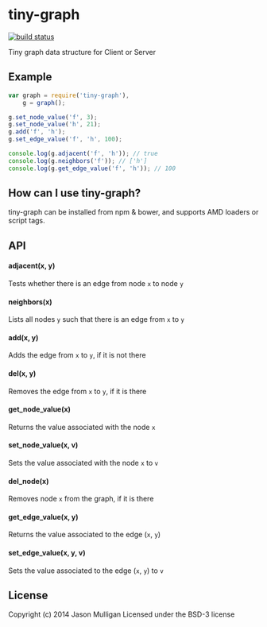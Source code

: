 # tiny-graph

[![build status](https://secure.travis-ci.org/avoidwork/tiny-graph.svg)](http://travis-ci.org/avoidwork/tiny-graph)

Tiny graph data structure for Client or Server

## Example
```javascript
var graph = require('tiny-graph'),
    g = graph();

g.set_node_value('f', 3);
g.set_node_value('h', 21);
g.add('f', 'h');
g.set_edge_value('f', 'h', 100);

console.log(g.adjacent('f', 'h')); // true
console.log(g.neighbors('f')); // ['h']
console.log(g.get_edge_value('f', 'h')); // 100
```

## How can I use tiny-graph?
tiny-graph can be installed from npm & bower, and supports AMD loaders or script tags.

## API
#### adjacent(x, y)
Tests whether there is an edge from node `x` to node `y`

#### neighbors(x)
Lists all nodes `y` such that there is an edge from `x` to `y`

#### add(x, y)
Adds the edge from `x` to `y`, if it is not there

#### del(x, y)
Removes the edge from `x` to `y`, if it is there

#### get_node_value(x)
Returns the value associated with the node `x`

#### set_node_value(x, v)
Sets the value associated with the node `x` to `v`

#### del_node(x)
Removes node `x` from the graph, if it is there

#### get_edge_value(x, y)
Returns the value associated to the edge (`x`, `y`)

#### set_edge_value(x, y, v)
Sets the value associated to the edge (`x`, `y`) to `v`

## License
Copyright (c) 2014 Jason Mulligan
Licensed under the BSD-3 license
